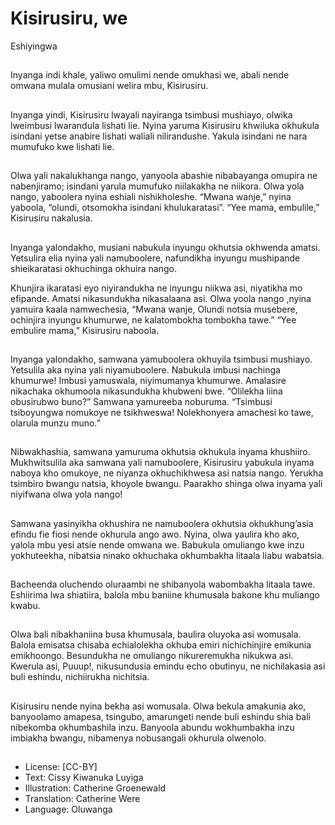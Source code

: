 # Kisirusiru, we
Eshiyingwa

##
Inyanga indi khale, yaliwo omulimi
nende omukhasi we, abali nende
omwana mulala omusiani welira
mbu, Kisirusiru.


##
Inyanga yindi, Kisirusiru lwayali
nayiranga tsimbusi mushiayo,
olwika lweimbusi lwarandula lishati
lie.
Nyina yaruma Kisirusiru khwiluka
okhukula isindani yetse anabire
lishati waliali nilirandushe.
Yakula isindani ne nara mumufuko
kwe lishati lie.


##
Olwa yali nakalukhanga nango,
yanyoola abashie nibabayanga
omupira ne nabenjiramo; isindani
yarula mumufuko niilakakha ne
niikora.
Olwa yola nango, yaboolera nyina
eshiali nishikholeshe.
“Mwana wanje,” nyina yaboola,
“olundi, otsomokha isindani
khulukaratasi”. “Yee mama,
embulile,” Kisirusiru nakalusia.


##
Inyanga yalondakho, musiani nabukula inyungu okhutsia
okhwenda amatsi. Yetsulira elia nyina yali namuboolere,
nafundikha inyungu mushipande shieikaratasi okhuchinga okhuira
nango.

Khunjira ikaratasi eyo niyirandukha ne inyungu niikwa asi,
niyatikha mo efipande. Amatsi nikasundukha nikasalaana asi.
Olwa yoola nango ,nyina yamuira kaala namwechesia, “Mwana
wanje, Olundi notsia musebere, ochinjira inyungu khumurwe, ne
kalatombokha tombokha tawe.”
“Yee embulire mama,” Kisirusiru naboola.


##

##
Inyanga yalondakho, samwana
yamuboolera okhuyila tsimbusi
mushiayo.
Yetsulila aka nyina yali
niyamuboolere. Nabukula imbusi
nachinga khumurwe!
Imbusi yamuswala, niyimumanya
khumurwe. Amalasire nikachaka
okhumoola nikasundukha khubweni
bwe.
“Olilekha liina obusirubwo buno?”
Samwana yamureeba noburuma.
“Tsimbusi tsiboyungwa nomukoye
ne tsikhweswa! Nolekhonyera
amachesi ko tawe, olarula munzu
muno.”

##
Nibwakhashia, samwana yamuruma
okhutsia okhukula inyama
khushiiro.
Mukhwitsulila aka samwana yali
namuboolere, Kisirusiru yabukula
inyama naboya kho omukoye, ne
niyanza okhuchikhwesa asi natsia
nango.
Yerukha tsimbiro bwangu natsia,
khoyole bwangu.
Paarakho shinga olwa inyama yali
niyifwana olwa yola nango!


##
Samwana yasinyikha okhushira ne
namuboolera okhutsia
okhukhung’asia efindu fie fiosi
nende okhurula ango awo.
Nyina, olwa yaulira kho ako, yalola
mbu yesi atsie nende omwana we.
Babukula omuliango kwe inzu
yokhuteekha, nibatsia ninako
okhuchaka okhumbakha litaala
liabu wabatsia.


##
Bacheenda oluchendo oluraambi ne
shibanyola wabombakha litaala
tawe.
Eshiirima lwa shiatiira, balola mbu
baniine khumusala bakone khu
muliango kwabu.


##
Olwa bali nibakhaniina busa
khumusala, baulira oluyoka asi
womusala.
Balola emisatsa chisaba
echialolekha okhuba emiri
nichichinjire emikunia emikhoongo.
Besundukha ne omuliango
nikureremukha nikukwa asi.
Kwerula asi, Puuup!, nikusundusia
emindu echo obutinyu, ne
nichilakasia asi buli eshindu,
nichiirukha nichitsia.


##
Kisirusiru nende nyina bekha asi
womusala.
Olwa bekula amakunia ako,
banyoolamo amapesa, tsingubo,
amarungeti nende buli eshindu shia
bali nibekomba okhumbashila inzu.
Banyoola abundu wokhumbakha
inzu imbiakha bwangu, nibamenya
nobusangali okhurula olwenolo.


##
* License: [CC-BY]
* Text: Cissy Kiwanuka Luyiga
* Illustration: Catherine Groenewald
* Translation: Catherine Were
* Language: Oluwanga
